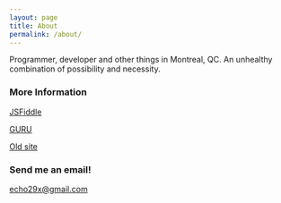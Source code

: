 ```yaml
---
layout: page
title: About
permalink: /about/
---
```


Programmer, developer and other things in Montreal, QC.  An unhealthy combination of possibility and necessity.

### More Information

[JSFiddle](http://jsfiddle.net/user/littlegustv/fiddles/)

[GURU](http://www.guru.com/freelancers/benny-heller)

[Old site](http://www.twocatgames.com)

### Send me an email! 

[echo29x@gmail.com](mailto:echo29x@gmail.com)

